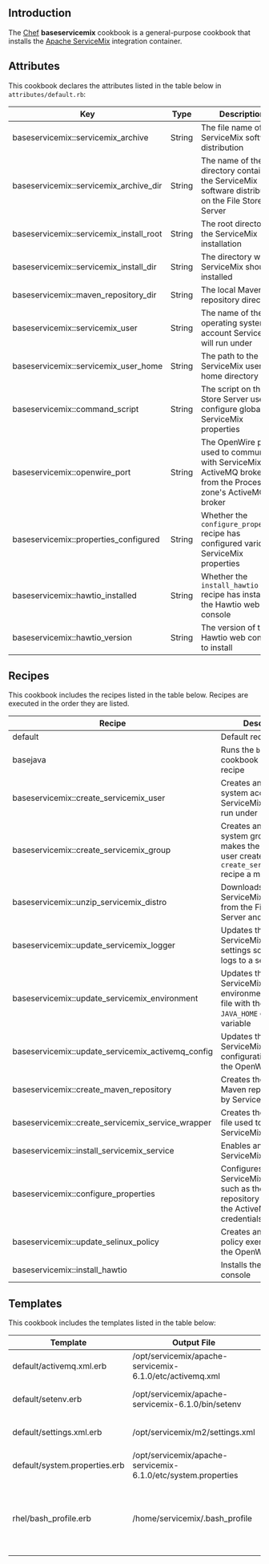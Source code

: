 Introduction
------------

The [Chef](https://www.chef.io/) **baseservicemix** cookbook is a general-purpose cookbook that installs the [Apache ServiceMix](http://servicemix.apache.org/) integration container.

Attributes
----------

This cookbook declares the attributes listed in the table below in `attributes/default.rb`:

|Key|Type|Description|
|---|----|-----------|
|baseservicemix::servicemix\_archive|String|The file name of the ServiceMix software distribution|
|baseservicemix::servicemix\_archive\_dir|String|The name of the directory containing the ServiceMix software distribution on the File Store Server|
|baseservicemix::servicemix\_install\_root|String|The root directory of the ServiceMix installation|
|baseservicemix::servicemix\_install\_dir|String|The directory where ServiceMix should be installed|
|baseservicemix::maven\_repository\_dir|String|The local Maven repository directory|
|baseservicemix::servicemix\_user|String|The name of the operating system account ServiceMix will run under|
|baseservicemix::servicemix\_user\_home|String|The path to the ServiceMix user's home directory|
|baseservicemix::command\_script|String|The script on the File Store Server used to configure global ServiceMix properties|
|baseservicemix::openwire\_port|String|The OpenWire port used to communicate with ServiceMix's ActiveMQ broker from the Process zone's ActiveMQ broker|
|baseservicemix::properties\_configured|String|Whether the `configure_properties` recipe has configured various ServiceMix properties|
|baseservicemix::hawtio\_installed|String|Whether the `install_hawtio` recipe has installed the Hawtio web console|
|baseservicemix::hawtio\_version|String|The version of the Hawtio web console to install|

Recipes
-------

This cookbook includes the recipes listed in the table below. Recipes are executed in the order they are listed.

|Recipe|Description|
|------|-----------|
|default|Default recipe|
|basejava|Runs the `basejava` cookbook default recipe|
|baseservicemix::create\_servicemix\_user|Creates an operating system account for the ServiceMix service to run under|
|baseservicemix::create\_servicemix\_group|Creates an operating system group and makes the ServiceMix user created in the `create_servicemix_user` recipe a member of it|
|baseservicemix::unzip\_servicemix\_distro|Downloads the ServiceMix distribution from the File Store Server and unzips it|
|baseservicemix::update\_servicemix\_logger|Updates the ServiceMix logging settings so each bundle logs to a separate file|
|baseservicemix::update\_servicemix\_environment|Updates the ServiceMix environment settings file with the correct `JAVA_HOME` environment variable|
|baseservicemix::update\_servicemix\_activemq\_config|Updates the ServiceMix ActiveMQ configuration file with the OpenWire port|
|baseservicemix::create\_maven\_repository|Creates the bare local Maven repository used by ServiceMix|
|baseservicemix::create\_servicemix\_service\_wrapper|Creates the wrapper file used to run the ServiceMix service|
|baseservicemix::install\_servicemix\_service|Enables and starts the ServiceMix service|
|baseservicemix::configure\_properties|Configures global ServiceMix properties such as the Maven repository location and the ActiveMQ broker credentials|
|baseservicemix::update\_selinux\_policy|Creates an SELinux policy exemption for the OpenWire port|
|baseservicemix::install\_hawtio|Installs the Hawtio web console|

Templates
---------

This cookbook includes the templates listed in the table below:

|Template|Output File|Description|
|--------|-----------|-----------|
|default/activemq.xml.erb|/opt/servicemix/apache-servicemix-6.1.0/etc/activemq.xml|ActiveMQ settings|
|default/setenv.erb|/opt/servicemix/apache-servicemix-6.1.0/bin/setenv|ServiceMix environment settings|
|default/settings.xml.erb|/opt/servicemix/m2/settings.xml|Maven local repository settings|
|default/system.properties.erb|/opt/servicemix/apache-servicemix-6.1.0/etc/system.properties|Karaf system properties|
|rhel/bash\_profile.erb|/home/servicemix/.bash\_profile|Bash profile for the ServiceMix user operating system account|
